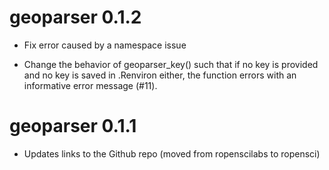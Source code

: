 # geoparser 0.1.2

* Fix error caused by a namespace issue

* Change the behavior of geoparser_key() such that if no key is provided and
no key is saved in .Renviron either, the function errors with an informative 
error message (#11).

# geoparser 0.1.1

* Updates links to the Github repo (moved from ropenscilabs to ropensci)
